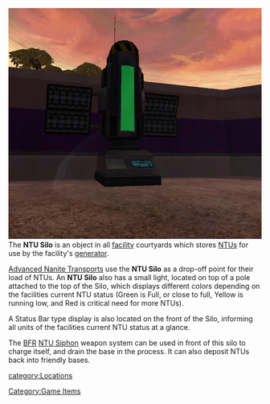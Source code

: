 ![](images/NTUSiloPicture.jpg "fig:NTUSiloPicture.jpg") The **NTU Silo** is an
object in all [facility](facilities.md "wikilink") courtyards which stores
[NTUs](NTU.md "wikilink") for use by the facility's
[generator](generator.md "wikilink").

[Advanced Nanite Transports](Advanced_Nanite_Transport.md "wikilink") use
the **NTU Silo** as a drop-off point for their load of NTUs. An **NTU
Silo** also has a small light, located on top of a pole attached to the
top of the Silo, which displays different colors depending on the
facilities current NTU status (Green is Full, or close to full, Yellow
is running low, and Red is critical need for more NTUs).

A Status Bar type display is also located on the front of the Silo,
informing all units of the facilities current NTU status at a glance.

The [BFR](BFR.md "wikilink") [NTU Siphon](NTU_Siphon.md "wikilink") weapon
system can be used in front of this silo to charge itself, and drain the
base in the process. It can also deposit NTUs back into friendly bases.

[category:Locations](category:Locations.md "wikilink")

[Category:Game Items](Category:Game_Items.md "wikilink")
